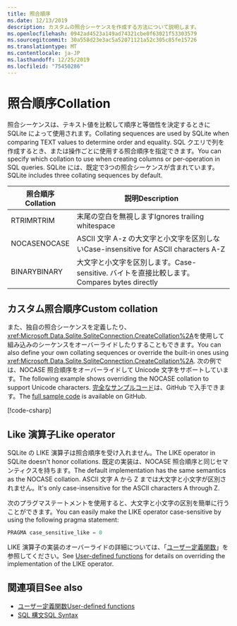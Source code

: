 ```yaml
---
title: 照合順序
ms.date: 12/13/2019
description: カスタムの照合シーケンスを作成する方法について説明します。
ms.openlocfilehash: 0942ad4523a149ad74321cbe0f63021f53303579
ms.sourcegitcommit: 30a558d23e3ac5a52071121a52c305c85fe15726
ms.translationtype: MT
ms.contentlocale: ja-JP
ms.lasthandoff: 12/25/2019
ms.locfileid: "75450286"
---
```

# <a name="collation"></a><span data-ttu-id="d2ecb-103">照合順序</span><span class="sxs-lookup"><span data-stu-id="d2ecb-103">Collation</span></span>

<span data-ttu-id="d2ecb-104">照合シーケンスは、テキスト値を比較して順序と等価性を決定するときに SQLite によって使用されます。</span><span class="sxs-lookup"><span data-stu-id="d2ecb-104">Collating sequences are used by SQLite when comparing TEXT values to determine order and equality.</span></span> <span data-ttu-id="d2ecb-105">SQL クエリで列を作成するとき、または操作ごとに使用する照合順序を指定できます。</span><span class="sxs-lookup"><span data-stu-id="d2ecb-105">You can specify which collation to use when creating columns or per-operation in SQL queries.</span></span> <span data-ttu-id="d2ecb-106">SQLite には、既定で3つの照合シーケンスが含まれています。</span><span class="sxs-lookup"><span data-stu-id="d2ecb-106">SQLite includes three collating sequences by default.</span></span>

| <span data-ttu-id="d2ecb-107">照合順序</span><span class="sxs-lookup"><span data-stu-id="d2ecb-107">Collation</span></span> | <span data-ttu-id="d2ecb-108">説明</span><span class="sxs-lookup"><span data-stu-id="d2ecb-108">Description</span></span>                               |
| --------- | ----------------------------------------- |
| <span data-ttu-id="d2ecb-109">RTRIM</span><span class="sxs-lookup"><span data-stu-id="d2ecb-109">RTRIM</span></span>     | <span data-ttu-id="d2ecb-110">末尾の空白を無視します</span><span class="sxs-lookup"><span data-stu-id="d2ecb-110">Ignores trailing whitespace</span></span>               |
| <span data-ttu-id="d2ecb-111">NOCASE</span><span class="sxs-lookup"><span data-stu-id="d2ecb-111">NOCASE</span></span>    | <span data-ttu-id="d2ecb-112">ASCII 文字 A-z の大文字と小文字を区別しない</span><span class="sxs-lookup"><span data-stu-id="d2ecb-112">Case-insensitive for ASCII characters A-Z</span></span> |
| <span data-ttu-id="d2ecb-113">BINARY</span><span class="sxs-lookup"><span data-stu-id="d2ecb-113">BINARY</span></span>    | <span data-ttu-id="d2ecb-114">大文字と小文字を区別します。</span><span class="sxs-lookup"><span data-stu-id="d2ecb-114">Case-sensitive.</span></span> <span data-ttu-id="d2ecb-115">バイトを直接比較します。</span><span class="sxs-lookup"><span data-stu-id="d2ecb-115">Compares bytes directly</span></span>   |

## <a name="custom-collation"></a><span data-ttu-id="d2ecb-116">カスタム照合順序</span><span class="sxs-lookup"><span data-stu-id="d2ecb-116">Custom collation</span></span>

<span data-ttu-id="d2ecb-117">また、独自の照合シーケンスを定義したり、<xref:Microsoft.Data.Sqlite.SqliteConnection.CreateCollation%2A>を使用して組み込みのシーケンスをオーバーライドしたりすることもできます。</span><span class="sxs-lookup"><span data-stu-id="d2ecb-117">You can also define your own collating sequences or override the built-in ones using <xref:Microsoft.Data.Sqlite.SqliteConnection.CreateCollation%2A>.</span></span> <span data-ttu-id="d2ecb-118">次の例では、NOCASE 照合順序をオーバーライドして Unicode 文字をサポートしています。</span><span class="sxs-lookup"><span data-stu-id="d2ecb-118">The following example shows overriding the NOCASE collation to support Unicode characters.</span></span> <span data-ttu-id="d2ecb-119">[完全なサンプルコード](https://github.com/dotnet/samples/blob/master/samples/snippets/standard/data/sqlite/CollationSample/Program.cs)は、GitHub で入手できます。</span><span class="sxs-lookup"><span data-stu-id="d2ecb-119">The [full sample code](https://github.com/dotnet/samples/blob/master/samples/snippets/standard/data/sqlite/CollationSample/Program.cs) is available on GitHub.</span></span>

[!code-csharp[](../../../../samples/snippets/standard/data/sqlite/CollationSample/Program.cs?name=snippet_Collation)]

## <a name="like-operator"></a><span data-ttu-id="d2ecb-120">Like 演算子</span><span class="sxs-lookup"><span data-stu-id="d2ecb-120">Like operator</span></span>

<span data-ttu-id="d2ecb-121">SQLite の LIKE 演算子は照合順序を受け入れません。</span><span class="sxs-lookup"><span data-stu-id="d2ecb-121">The LIKE operator in SQLite doesn't honor collations.</span></span> <span data-ttu-id="d2ecb-122">既定の実装は、NOCASE 照合順序と同じセマンティクスを持ちます。</span><span class="sxs-lookup"><span data-stu-id="d2ecb-122">The default implementation has the same semantics as the NOCASE collation.</span></span> <span data-ttu-id="d2ecb-123">ASCII 文字 A から Z までは大文字と小文字が区別されません。</span><span class="sxs-lookup"><span data-stu-id="d2ecb-123">It's only case-insensitive for the ASCII characters A through Z.</span></span>

<span data-ttu-id="d2ecb-124">次のプラグマステートメントを使用すると、大文字と小文字の区別を簡単に行うことができます。</span><span class="sxs-lookup"><span data-stu-id="d2ecb-124">You can easily make the LIKE operator case-sensitive by using the following pragma statement:</span></span>

```sql
PRAGMA case_sensitive_like = 0
```

<span data-ttu-id="d2ecb-125">LIKE 演算子の実装のオーバーライドの詳細については、「[ユーザー定義関数](user-defined-functions.md)」を参照してください。</span><span class="sxs-lookup"><span data-stu-id="d2ecb-125">See [User-defined functions](user-defined-functions.md) for details on overriding the implementation of the LIKE operator.</span></span>

## <a name="see-also"></a><span data-ttu-id="d2ecb-126">関連項目</span><span class="sxs-lookup"><span data-stu-id="d2ecb-126">See also</span></span>

* [<span data-ttu-id="d2ecb-127">ユーザー定義関数</span><span class="sxs-lookup"><span data-stu-id="d2ecb-127">User-defined functions</span></span>](user-defined-functions.md)
* [<span data-ttu-id="d2ecb-128">SQL 構文</span><span class="sxs-lookup"><span data-stu-id="d2ecb-128">SQL Syntax</span></span>](https://www.sqlite.org/lang.html)
